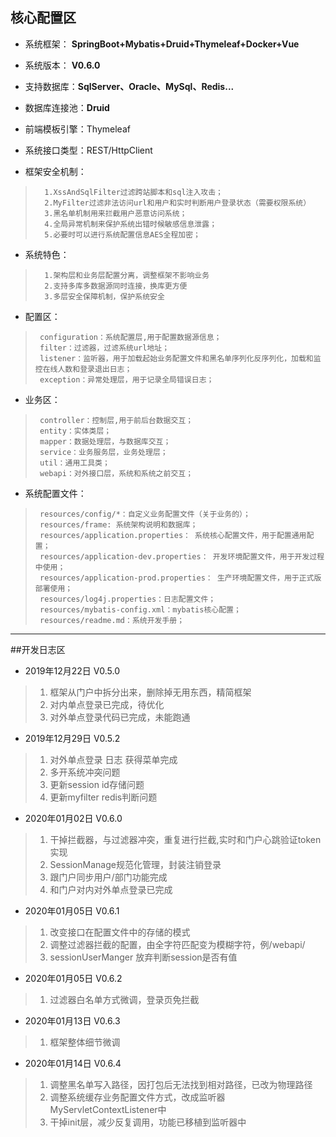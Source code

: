 ## 核心配置区

* 系统框架： **SpringBoot+Mybatis+Druid+Thymeleaf+Docker+Vue**

* 系统版本： **V0.6.0**

* 支持数据库：**SqlServer、Oracle、MySql、Redis...**

* 数据库连接池：**Druid**

* 前端模板引擎：Thymeleaf

* 系统接口类型：REST/HttpClient

* 框架安全机制：
>       1.XssAndSqlFilter过滤跨站脚本和sql注入攻击；
>       2.MyFilter过滤非法访问url和用户和实时判断用户登录状态（需要权限系统）
>       3.黑名单机制用来拦截用户恶意访问系统；
>       4.全局异常机制来保护系统出错时候敏感信息泄露；
>       5.必要时可以进行系统配置信息AES全程加密；
 
* 系统特色：
>       1.架构层和业务层配置分离，调整框架不影响业务
>       2.支持多库多数据源同时连接，换库更方便
>       3.多层安全保障机制，保护系统安全 

* 配置区：    
>      configuration：系统配置层,用于配置数据源信息；
>      filter：过滤器，过滤系统url地址；
>      listener：监听器，用于加载起始业务配置文件和黑名单序列化反序列化，加载和监控在线人数和登录退出日志；
>      exception：异常处理层，用于记录全局错误日志；

* 业务区：  
>      controller：控制层,用于前后台数据交互；
>      entity：实体类层；
>      mapper：数据处理层，与数据库交互；
>      service：业务服务层，业务处理层；
>      util：通用工具类；
>      webapi：对外接口层，系统和系统之前交互；

* 系统配置文件：
>      resources/config/*：自定义业务配置文件（关于业务的）；
>      resources/frame: 系统架构说明和数据库；
>      resources/application.properties： 系统核心配置文件，用于配置通用配置；
>      resources/application-dev.properties： 开发环境配置文件，用于开发过程中使用；
>      resources/application-prod.properties： 生产环境配置文件，用于正式版部署使用；
>      resources/log4j.properties：日志配置文件；
>      resources/mybatis-config.xml：mybatis核心配置；
>      resources/readme.md：系统开发手册；       


------------------------------------------------------------------
##开发日志区 

* 2019年12月22日  V0.5.0
>   1.  框架从门户中拆分出来，删除掉无用东西，精简框架
>   2.  对内单点登录已完成，待优化
>   3.  对外单点登录代码已完成，未能跑通

 * 2019年12月29日  V0.5.2
>   1.  对外单点登录 日志 获得菜单完成
>   2.  多开系统冲突问题
>   3.  更新session id存储问题
>   4.  更新myfilter redis判断问题

* 2020年01月02日  V0.6.0
>   1.  干掉拦截器，与过滤器冲突，重复进行拦截,实时和门户心跳验证token实现
>   2.  SessionManage规范化管理，封装注销登录
>   3.  跟门户同步用户/部门功能完成
>   4.  和门户对内对外单点登录已完成
 
* 2020年01月05日  V0.6.1
>   1.  改变接口在配置文件中的存储的模式
>   2.  调整过滤器拦截的配置，由全字符匹配变为模糊字符，例/webapi/
>   3.  sessionUserManger 放弃判断session是否有值

* 2020年01月05日  V0.6.2
>   1.  过滤器白名单方式微调，登录页免拦截

* 2020年01月13日  V0.6.3
>   1.  框架整体细节微调

* 2020年01月14日  V0.6.4
>   1.  调整黑名单写入路径，因打包后无法找到相对路径，已改为物理路径
>   2.  调整系统缓存业务配置文件方式，改成监听器MyServletContextListener中
>   3.  干掉init层，减少反复调用，功能已移植到监听器中